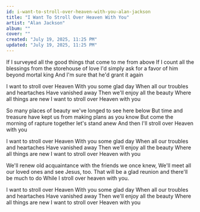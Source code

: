 ```yaml
---
id: i-want-to-stroll-over-heaven-with-you-alan-jackson
title: "I Want To Stroll Over Heaven With You"
artist: "Alan Jackson"
album: ""
cover: ""
created: "July 19, 2025, 11:25 PM"
updated: "July 19, 2025, 11:25 PM"
---
```


If I surveyed all the good things that come to me from above If I count all the blessings from the storehouse of love I'd simply ask for a favor of him beyond mortal king And I'm sure that he'd grant it again

I want to stroll over Heaven With you some glad day When all our troubles and heartaches Have vanished away
Then we'll enjoy all the beauty Where all things are new I want to stroll over Heaven with you

So many places of beauty we've longed to see here below But time and treasure have kept us from making plans as you know But come the morning of rapture together let's stand anew And then I'll stroll over Heaven with you

I want to stroll over Heaven With you some glad day When all our troubles and heartaches Have vanished away
Then we'll enjoy all the beauty Where all things are new I want to stroll over Heaven with you

We'll renew old acquaintance with the friends we once knew, We'll meet all our loved ones and see Jesus, too. That will be a glad reunion and there'll be much to do While I stroll over heaven with you.

I want to stroll over Heaven With you some glad day When all our troubles and heartaches Have vanished away
Then we'll enjoy all the beauty Where all things are new I want to stroll over Heaven with you